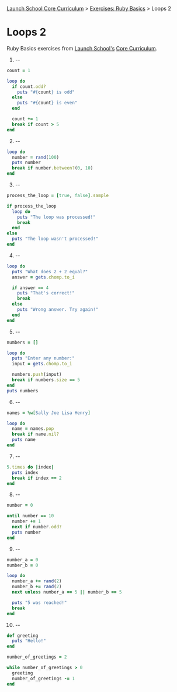 [Launch School Core Curriculum][readme] >
[Exercises: Ruby Basics][ruby-basics] >
Loops 2

# Loops 2

Ruby Basics exercises from [Launch School's][launch-school] [Core Curriculum][core-curriculum].

1. --

```ruby
count = 1

loop do
  if count.odd?
    puts "#{count} is odd"
  else
    puts "#{count} is even"
  end

  count += 1
  break if count > 5
end
```

2. --

```ruby
loop do
  number = rand(100)
  puts number
  break if number.between?(0, 10)
end
```

3. --

```ruby
process_the_loop = [true, false].sample

if process_the_loop
  loop do
    puts "The loop was processed!"
    break
  end
else
  puts "The loop wasn't processed!"
end
```

4. --

```ruby
loop do
  puts "What does 2 + 2 equal?"
  answer = gets.chomp.to_i

  if answer == 4
    puts "That's correct!"
    break
  else
    puts "Wrong answer. Try again!"
  end
end
```

5. --

```ruby
numbers = []

loop do
  puts "Enter any number:"
  input = gets.chomp.to_i

  numbers.push(input)
  break if numbers.size == 5
end
puts numbers
```

6. --

```ruby
names = %w[Sally Joe Lisa Henry]

loop do
  name = names.pop
  break if name.nil?
  puts name
end
```

7. --

```ruby
5.times do |index|
  puts index
  break if index == 2
end
```

8. --

```ruby
number = 0

until number == 10
  number += 1
  next if number.odd?
  puts number
end
```

9. --

```ruby
number_a = 0
number_b = 0

loop do
  number_a += rand(2)
  number_b += rand(2)
  next unless number_a == 5 || number_b == 5

  puts "5 was reached!"
  break
end
```

10. --

```ruby
def greeting
  puts "Hello!"
end

number_of_greetings = 2

while number_of_greetings > 0
  greeting
  number_of_greetings -= 1
end
```

[readme]: /README.md
[ruby-basics]: contents.md
[core-curriculum]: https://launchschool.com/courses
[launch-school]: https://launchschool.com
